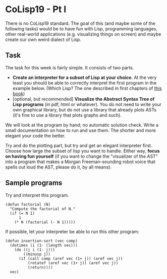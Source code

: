 
# CoLisp19 - Pt I

There is no CoLisp19 standard.
The goal of this (and maybe some of the following tasks) would be to have fun with Lisp, programming languages, other real-world applications (e.g. visualizing things on screen) and maybe create our own weird dialect of Lisp.

## Task
The task for this week is fairly simple. It consists of two parts.
- **Create an interpreter for a subset of Lisp at your choice**. At the very least you should be able to correctly interpret the first program in the example below. (Which Lisp? The one described in first chapters of [this book](https://leanpub.com/progalgs/read))
- [optional, but recommended] **Visualize the Abstract Syntax Tree of Lisp programs** (in pdf, html or whatever). You do not need to write your own graphical library, but do not use a library that already plots ASTs (it's fine to use a library that plots graphs and such).

We will look at the program by hand; no automatic solution check. Write a small documentation on how to run and use them. The shorter and more elegant your code the better. 

Try and do the plotting part, but try and get an elegant interpreter first. Choose how large the subset of lisp you want to handle. Either way, **focus on having fun yourself** (if you want to change the "visualizer of the AST" into a program that makes a Morgan Freeman-sounding robot voice that spells out loud the AST, please do it, by all means).



## Sample programs

Try and interpret this program.

```
(defun factorial (N)
  "Compute the factorial of N."
  (if (= N 1)
      1
    (* N (factorial (- N 1)))))
```

If possible, let your interpreter be able to run this other program:
```
(defun insertion-sort (vec comp)
  (dotimes (i (1- (length vec)))
    (do ((j i (1- j)))
        ((minusp j))
      (if (call comp (aref vec (1+ j)) (aref vec j))
          (rotatef (aref vec (1+ j)) (aref vec j))
          (return))))
  vec)
```